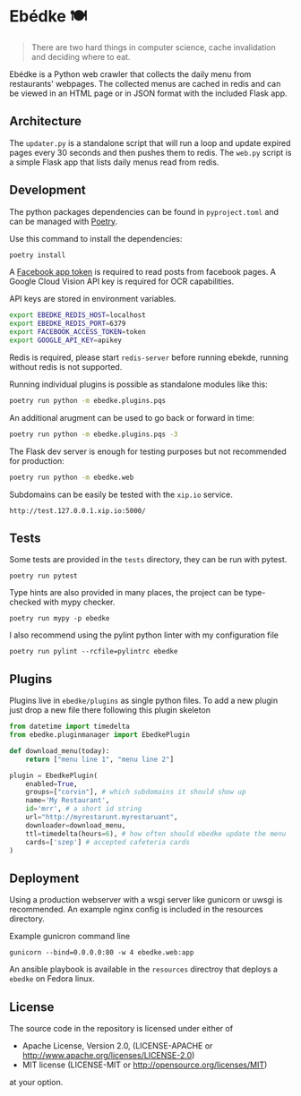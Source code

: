# Ebédke 🍽

> There are two hard things in computer science, cache invalidation and deciding
> where to eat.

Ebédke is a Python web crawler that collects the daily menu from
restaurants' webpages. The collected menus are cached in redis and can be viewed in
an HTML page or in JSON format with the included Flask app.

## Architecture

The `updater.py` is a standalone script that will run a loop and update expired
pages every 30 seconds and then pushes them to redis. The `web.py` script is a
simple Flask app that lists daily menus read from redis.

## Development

The python packages dependencies can be found in `pyproject.toml` and can be
managed with [Poetry](https://poetry.eustace.io/).

Use this command to install the dependencies:

```bash
poetry install
```

A [Facebook app
token](https://developers.facebook.com/docs/facebook-login/access-tokens#apptokens)
is required to read posts from facebook pages.
A Google Cloud Vision API key is required for OCR capabilities.

API keys are stored in environment variables.

```bash
export EBEDKE_REDIS_HOST=localhost
export EBEDKE_REDIS_PORT=6379
export FACEBOOK_ACCESS_TOKEN=token
export GOOGLE_API_KEY=apikey
```

Redis is required, please start `redis-server` before running ebekde, running
without redis is not supported.

Running individual plugins is possible as standalone modules like this:

```bash
poetry run python -m ebedke.plugins.pqs
```

An additional arugment can be used to go back or forward in time:

```bash
poetry run python -m ebedke.plugins.pqs -3
```

The Flask dev server is enough for testing purposes but not recommended for
production:

```bash
poetry run python -m ebedke.web
```

Subdomains can be easily be tested with the `xip.io` service.
```
http://test.127.0.0.1.xip.io:5000/
```

## Tests

Some tests are provided in the `tests` directory, they can be run with pytest.

`poetry run pytest`

Type hints are also provided in many places, the project can be type-checked
with mypy checker.

`poetry run mypy -p ebedke`

I also recommend using the pylint python linter with my configuration file

`poetry run pylint --rcfile=pylintrc ebedke`

## Plugins

Plugins live in `ebedke/plugins` as single python files. To add a new plugin
just drop a new file there following this plugin skeleton

```python
from datetime import timedelta
from ebedke.pluginmanager import EbedkePlugin

def download_menu(today):
    return ["menu line 1", "menu line 2"]

plugin = EbedkePlugin(
    enabled=True,
    groups=["corvin"], # which subdomains it should show up
    name='My Restaurant',
    id='mrr', # a short id string
    url="http://myrestarunt.myrestaruant",
    downloader=download_menu,
    ttl=timedelta(hours=6), # how often should ebedke update the menu
    cards=['szep'] # accepted cafeteria cards
)
```

## Deployment

Using a production webserver with a wsgi server like gunicorn or uwsgi is
recommended. An example nginx config is included in the resources directory.

Example gunicron command line

```
gunicorn --bind=0.0.0.0:80 -w 4 ebedke.web:app
```

An ansible playbook is available in the `resources` directroy that deploys a
`ebedke` on Fedora linux.

## License

The source code in the repository is licensed under either of
  - Apache License, Version 2.0, (LICENSE-APACHE or http://www.apache.org/licenses/LICENSE-2.0)
  - MIT license (LICENSE-MIT or http://opensource.org/licenses/MIT)

at your option.
